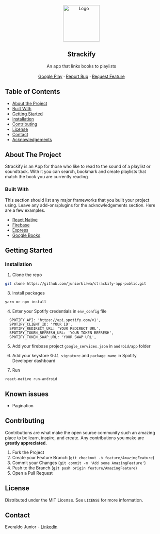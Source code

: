 <!-- PROJECT LOGO -->
<br />
<p align="center">
  <a href="https://i.imgur.com/qJfD1cr.png">
    <img src="https://i.imgur.com/qJfD1cr.png" alt="Logo" height="120">
  </a>

  <h2 align="center">Strackify</h2>

  <p align="center">
    An app that links books to playlists
</a>
    <br />
    <br />
    <a href="https://strackify.com">Google Play</a>
    ·
    <a href="https://github.com/juniorklawa/strackify-app-public/issues">Report Bug</a>
    ·
    <a href="https://github.com/juniorklawa/DoggoBot/strackify-app-public">Request Feature</a>
  </p>
</p>



<!-- TABLE OF CONTENTS -->
## Table of Contents

* [About the Project](#about-the-project)
 * [Built With](#built-with)
* [Getting Started](#getting-started)
* [Installation](#installation)
* [Contributing](#contributing)
* [License](#license)
* [Contact](#contact)
* [Acknowledgements](#acknowledgements)



<!-- ABOUT THE PROJECT -->
## About The Project


Strackify is an App for those who like to read to the sound of a playlist or soundtrack. With it you can search, bookmark and create playlists that match the book you are currently reading

### Built With
This section should list any major frameworks that you built your project using. Leave any add-ons/plugins for the acknowledgements section. Here are a few examples.
* [React Native](https://reactnative.dev/)
* [Firebase](https://firebase.google.com/)
* [Express](https://expressjs.com/)
* [Google Books](https://books.google.com.br/)


<!-- GETTING STARTED -->
## Getting Started

### Installation

1. Clone the repo
```sh
git clone https://github.com/juniorklawa/strackify-app-public.git
```
3. Install packages
```sh
yarn or npm install
```
4. Enter your Spotify credentials in `env_config` file
```JS
  SPOTIFY_API: 'https://api.spotify.com/v1',
  SPOTIFY_CLIENT_ID: 'YOUR ID',
  SPOTIFY_REDIRECT_URL: 'YOUR REDIRECT URL',
  SPOTIFY_TOKEN_REFRESH_URL: 'YOUR TOKEN REFRESH',
  SPOTIFY_TOKEN_SWAP_URL: 'YOUR SWAP URL',
```
5. Add your firebase project `google_services.json` in `android/app` folder

6. Add your keystore `SHA1 signature` and `package name` in Spotify Developer dashboard

5. Run 
```JS
react-native run-android
```

<!-- ROADMAP -->
## Known issues

 - Pagination

<!-- CONTRIBUTING -->
## Contributing

Contributions are what make the open source community such an amazing place to be learn, inspire, and create. Any contributions you make are **greatly appreciated**.

1. Fork the Project
2. Create your Feature Branch (`git checkout -b feature/AmazingFeature`)
3. Commit your Changes (`git commit -m 'Add some AmazingFeature'`)
4. Push to the Branch (`git push origin feature/AmazingFeature`)
5. Open a Pull Request



<!-- LICENSE -->
## License

Distributed under the MIT License. See `LICENSE` for more information.



<!-- CONTACT -->
## Contact

Everaldo Junior - [Linkedin](https://www.linkedin.com/in/everaldojuniorklawa/)
